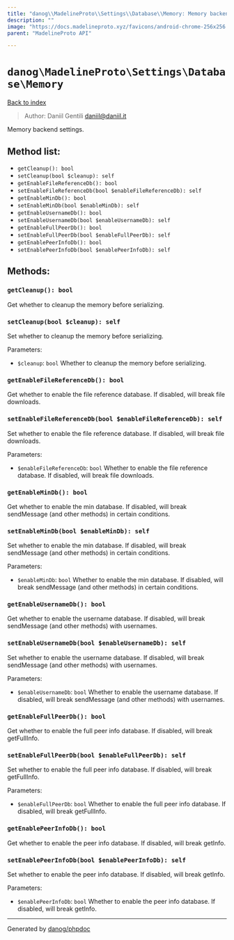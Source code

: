 ```yaml
---
title: "danog\\MadelineProto\\Settings\\Database\\Memory: Memory backend settings."
description: ""
image: "https://docs.madelineproto.xyz/favicons/android-chrome-256x256.png"
parent: "MadelineProto API"

---
```

# `danog\MadelineProto\Settings\Database\Memory`
[Back to index](../../../../index.md)

> Author: Daniil Gentili <daniil@daniil.it>  
  

Memory backend settings.  




## Method list:
* `getCleanup(): bool`
* `setCleanup(bool $cleanup): self`
* `getEnableFileReferenceDb(): bool`
* `setEnableFileReferenceDb(bool $enableFileReferenceDb): self`
* `getEnableMinDb(): bool`
* `setEnableMinDb(bool $enableMinDb): self`
* `getEnableUsernameDb(): bool`
* `setEnableUsernameDb(bool $enableUsernameDb): self`
* `getEnableFullPeerDb(): bool`
* `setEnableFullPeerDb(bool $enableFullPeerDb): self`
* `getEnablePeerInfoDb(): bool`
* `setEnablePeerInfoDb(bool $enablePeerInfoDb): self`

## Methods:
### `getCleanup(): bool`

Get whether to cleanup the memory before serializing.



### `setCleanup(bool $cleanup): self`

Set whether to cleanup the memory before serializing.


Parameters:

* `$cleanup`: `bool` Whether to cleanup the memory before serializing.  



### `getEnableFileReferenceDb(): bool`

Get whether to enable the file reference database. If disabled, will break file downloads.



### `setEnableFileReferenceDb(bool $enableFileReferenceDb): self`

Set whether to enable the file reference database. If disabled, will break file downloads.


Parameters:

* `$enableFileReferenceDb`: `bool` Whether to enable the file reference database. If disabled, will break file downloads.  



### `getEnableMinDb(): bool`

Get whether to enable the min database. If disabled, will break sendMessage (and other methods) in certain conditions.



### `setEnableMinDb(bool $enableMinDb): self`

Set whether to enable the min database. If disabled, will break sendMessage (and other methods) in certain conditions.


Parameters:

* `$enableMinDb`: `bool` Whether to enable the min database. If disabled, will break sendMessage (and other methods) in certain conditions.  



### `getEnableUsernameDb(): bool`

Get whether to enable the username database. If disabled, will break sendMessage (and other methods) with usernames.



### `setEnableUsernameDb(bool $enableUsernameDb): self`

Set whether to enable the username database. If disabled, will break sendMessage (and other methods) with usernames.


Parameters:

* `$enableUsernameDb`: `bool` Whether to enable the username database. If disabled, will break sendMessage (and other methods) with usernames.  



### `getEnableFullPeerDb(): bool`

Get whether to enable the full peer info database. If disabled, will break getFullInfo.



### `setEnableFullPeerDb(bool $enableFullPeerDb): self`

Set whether to enable the full peer info database. If disabled, will break getFullInfo.


Parameters:

* `$enableFullPeerDb`: `bool` Whether to enable the full peer info database. If disabled, will break getFullInfo.  



### `getEnablePeerInfoDb(): bool`

Get whether to enable the peer info database. If disabled, will break getInfo.



### `setEnablePeerInfoDb(bool $enablePeerInfoDb): self`

Set whether to enable the peer info database. If disabled, will break getInfo.


Parameters:

* `$enablePeerInfoDb`: `bool` Whether to enable the peer info database. If disabled, will break getInfo.  



---
Generated by [danog/phpdoc](https://phpdoc.daniil.it)
